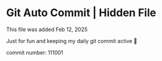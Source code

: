 # Git Auto Commit | Hidden File

This file was added Feb 12, 2025

Just for fun and keeping my daily git commit active 🤪

commit number: 111001
